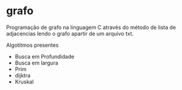 # grafo

Programação de grafo na linguagem C através do método de lista de adjacencias
lendo o grafo apartir de um arquivo txt. 

Algotitmos presentes 

- Busca em Profundidade
- Busca em largura
- Prim
- dijktra
- Kruskal
